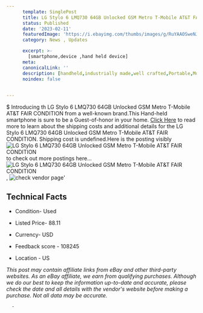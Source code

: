```yaml
---
      template: SinglePost
      title: LG Stylo 6 LMQ730 64GB Unlocked GSM Metro T-Mobile AT&T FAIR CONDITION
      status: Published
      date: '2023-02-11'
      featuredImage: 'https://i.ebayimg.com/thumbs/images/g/RuYAAOSweNJhOlnq/s-l225.jpg'
      category: News , Updates

      excerpt: >-
        [smartphone,device ,hand held device]
      meta:
      canonicalLink: ''
      description: [handheld,industrially made,well crafted,Portable,Mobile,Compact,Convenient,Lightweight,Maneuverable,Man-portable,Miniature,Carriable,Hand-held,Light,Holdable,Transportable,Mobile device,Pocket-sized,On-the-go,Wireless,Cordless,Compact size,Convenient size, smartphone,device ,hand held device]
      noindex: false
      

---
```

$
      Introducing th LG Stylo 6 LMQ730 64GB Unlocked GSM Metro T-Mobile AT&T FAIR CONDITION from a well-known brand.This Hand-held smartphone is sure to be a Guest-of-honor in your home. [Click Here](https://www.ebay.com/itm/274940569976?hash=item4003bc2978%3Ag%3ARuYAAOSweNJhOlnq&mkevt=1&mkcid=1&mkrid=711-53200-19255-0&campid=%253CePNCampaignId%253E&customid=%253CreferenceId%253E&toolid=10049) to read more to learn about the shipping costs and additional details for the LG Stylo 6 LMQ730 64GB Unlocked GSM Metro T-Mobile AT&T FAIR CONDITION. Shipping cost is undefined.Here is the posting visibly ![LG Stylo 6 LMQ730 64GB Unlocked GSM Metro T-Mobile AT&T FAIR CONDITION](https://i.ebayimg.com/thumbs/images/g/RuYAAOSweNJhOlnq/s-l225.jpg) to check out more postings here... ![LG Stylo 6 LMQ730 64GB Unlocked GSM Metro T-Mobile AT&T FAIR CONDITION](https://i.ebayimg.com/images/g/RuYAAOSweNJhOlnq/s-l500.jpg), ![check vendor page]()'

      

 ## Technical Facts 



     
      

 - Condition- Used 


      

 - Listed Price- 88.11 


      

 - Currency- USD 


      

 - Feedback score - 108245 


      

 - Location - US 


      
      

 *_This post may contain affiliate links from eBay and other third-party websites. As an eBay affiliate, we earn from qualifying purchases. Although we do our best to keep the information up-to-date and accurate, please check the date and all details with the vendor's website before making a purchase. Not all data may be accurate._*




      -
